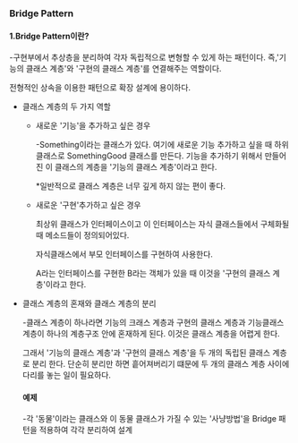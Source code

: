 ### Bridge Pattern

  #### 1.Bridge Pattern이란?

-구현부에서 추상층을 분리하여 각자 독립적으로 변형할 수 있게 하는 패턴이다. 즉,'기능의 클래스 계층'와 '구현의 클래스 계층'를 연결해주는 역할이다.

전형적인 상속을 이용한 패턴으로 확장 설계에 용이하다.

+ 클래스 계층의 두 가지 역할
  + 새로운 '기능'을 추가하고 싶은 경우

    -Something이라는 클래스가 있다. 여기에 새로운 기능 추가하고 싶을 때 하위클래스로 SomethingGood 클래스를 만든다. 기능을 추가하기 위해서 만들어진 이 클래스의 계층을 '기능의 클래스 계층'이라고 한다.

    *일반적으로 클래스 계층은 너무 깊게 하지 않는 편이 좋다.

  + 새로운 '구현'추가하고 싶은 경우

    최상위 클래스가 인터페이스이고 이 인터페이스는 자식 클래스들에서  구체화될 때 메소드들이 정의되어있다.

    자식클래스에서 부모 인터페이스를 구현하여 사용한다.

    A라는 인터페이스를 구현한 B라는 객체가 있을 때 이것을 '구현의 클래스 계층'이라고 한다.

+ 클래스 계층의 혼재와 클래스 계층의 분리


  -클래스 계층이 하나라면 기능의 크래스 계층과 구현의 클래스 계층과 기능클래스 계층이 하나의 계층구조 안에 혼재하게 된다. 이것은 클래스 계층을 어렵게 한다. 

  그래서 '기능의 클래스 계층'과 '구현의 클래스 계층'을 두 개의 독립된 클래스 계층로 분리 한다. 단순히 분리만 하면 흩어져버리기 떄문에 두 개의 클래스 계층 사이에 다리를 놓는 일이 필요하다. 

  #### 예제

  -각 '동물'이라는 클래스와 이 동물 클래스가 가질 수 있는 '사냥방법'을 Bridge 패턴을 적용하여 각각 분리하여 설계

  ​


